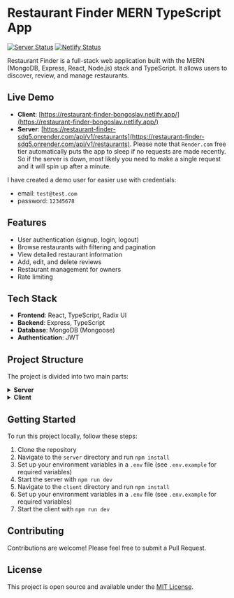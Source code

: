 # Restaurant Finder MERN TypeScript App

[![Server Status](https://img.shields.io/website?url=https%3A%2F%2Frestaurant-finder-sdq5.onrender.com%2Fapi%2Fv1%2Frestaurants&label=server)](https://restaurant-finder-sdq5.onrender.com/api/v1/restaurants)
[![Netlify Status](https://api.netlify.com/api/v1/badges/1671a36f-59c8-4b1d-adfd-29ab9f86ab3c/deploy-status)](https://app.netlify.com/sites/restaurant-finder-bongoslav/deploys)

Restaurant Finder is a full-stack web application built with the MERN (MongoDB, Express, React, Node.js) stack and TypeScript. It allows users to discover, review, and manage restaurants.

## Live Demo

- **Client**: [https://restaurant-finder-bongoslav.netlify.app/](https://restaurant-finder-bongoslav.netlify.app/)
- **Server**: [https://restaurant-finder-sdq5.onrender.com/api/v1/restaurants](https://restaurant-finder-sdq5.onrender.com/api/v1/restaurants). Please note that `Render.com` free tier automatically puts the app to sleep if no requests are made recently. So if the server is down, most likely you need to make a single request and it will spin up after a minute.

I have created a demo user for easier use with credentials:
- email: `test@test.com`
- password: `12345678`

## Features

- User authentication (signup, login, logout)
- Browse restaurants with filtering and pagination
- View detailed restaurant information
- Add, edit, and delete reviews
- Restaurant management for owners
- Rate limiting

## Tech Stack

- **Frontend**: React, TypeScript, Radix UI
- **Backend**: Express, TypeScript
- **Database**: MongoDB (Mongoose)
- **Authentication**: JWT

## Project Structure

The project is divided into two main parts:

<details>
<summary><strong>Server</strong></summary>

The server is built with Node.js, Express, and TypeScript. It provides a RESTful API for the client to interact with the database and perform various operations.

### Key Features

- **Authentication**: Implements JWT-based authentication with access and refresh tokens.
- **CRUD Operations**: Supports Create, Read, Update, and Delete operations for restaurants and reviews.
- **Error Handling**: Custom error handling middleware for consistent error responses.
- **Input Validation**: Uses Joi for request payload validation.
- **Database Integration**: MongoDB integration using Mongoose ODM.
- **Security**: Implements rate limiting and other security best practices.

## JWT Authentication Flow

![JWT auth flow](https://mermaid.ink/img/pako:eNqVVcFu2zAM_RVChyEFEnQDdvKhwLAA62HrCjvdyRdVph0htuRJcrus6L-PtmwntmOvzckh-SjyPYp6YUInyAJm8XeFSuBW8szwIlZAv5IbJ4UsuXLwNZeo3NQeoXlCM7VvueOP3GKsvM_jNzc3HhDA_c9oB9e8cvvrXGdSwUoYTChG8txeeZCPJVCXLYBfaGR6hLNYH9pFbM6OeLBoICHHKFvn_4YKDXcIX4RAa-EDhJgatHvY6QMqO4ARzvcQkEUl4JoQWLVYaoCQpVYW130aMt7udvcbrXIqWeuDxKsRHX1Op01fSHN8jY7on9Sq8fKsJ_NOU9GaqmrzrLuOourRK-mgZrZmSFCDCdVGVuvsrByhD4Bn6faDMma4a3WYRvLcDdt44rlMvO8ynWHLmz_7pBfmdsQI_iklCb-U7PPHT_Cg6ua1kX_PY5cm0HjBNo2osGoKGcxCLcZAwCVSBshTeM3MMOmImuUhVfh8ge55Ju4W42cGUL0NdJoaZ45ATNMF5nk3ZV7I-VSNsGN6Gy4o1VTk9wp9sb0QE8oqHN1b2OsCz6pRLbb5-M8F-64zXTkoja4be-NyI8RolZz22RZzpLPaAfRbBVKjC6hst1f7meiaqUFTlJ_PuaXVVi60SqUpuKO1MrOKQiyo9eHNayoqyGGOsWJrViDlkAm9HC91lpjRsiFSWUCfCTeHmMXqleKIAh0dlWCBMxWumdFVtmdBSnub_lUl3fbuzemtpBTN4g__MDXv0-s_edw2BA?bgColor=303030)
Brief explanation of the JWT authentication flow:

1. **Login**: Client sends credentials, server verifies and generates Access and Refresh tokens.
2. **Token Storage**: Access Token stored in client memory, Refresh Token in HTTP-only cookie.
3. **Authenticated Requests**: Client includes Access Token in request headers.
4. **Token Refresh**: When Access Token expires, client uses Refresh Token to get a new Access Token.
5. **Logout**: Server invalidates Refresh Token, client removes Access Token from memory.

### API Routes

- **Auth Routes**:

  - GET `/api/v1/auth/me`: Get currently logged in user
  - POST `/api/v1/auth/register`: User registration
  - POST `/api/v1/auth/login`: User login
  - POST `/api/v1/auth/logout`: User logout
  - POST `/api/v1/auth/refresh-token`: Refresh access token
  - GET `/api/v1/auth/users/:userId`: Get single user
  - PUT `/api/v1/auth/user/:userId`: Update user

- **Restaurant Routes**:

  - GET `/api/v1/restaurants`: Get all restaurants (with filtering and pagination)
  - GET `/api/v1/restaurants/:id`: Get a specific restaurant
  - POST `/api/v1/restaurants`: Create a new restaurant
  - PUT `/api/v1/restaurants/:id`: Update a restaurant
  - DELETE `/api/v1/restaurants/:id`: Delete a restaurant

- **Review Routes**:
  - GET `/api/v1/restaurants/:restaurantId/reviews`: Get all reviews for a restaurant
  - POST `/api/v1/restaurants/:restaurantId/reviews`: Add a new review
  - DELETE `/api/v1/restaurants/:restaurantId/reviews/:reviewId`: Delete a review

### Middleware

- `auth.ts`: Authentication middleware to protect routes
- `isRestaurantOwner.ts`: Middleware to check if the user is the owner of a restaurant
- `isReviewAuthor.ts`: Middleware to check if the user is the author of a review
- `rateLimit.ts`: Rate limiting middleware to prevent abuse
- `validateRequest.ts`: Request validation middleware using Joi schemas

### Testing

The server includes unit tests for the main functionalities using Jest and Supertest.

</details>

<details>
<summary><strong>Client</strong></summary>

The client is built with React and TypeScript, providing a user-friendly interface for interacting with the Restaurant Finder application.

### Key Features

- **Responsive Design**: Built with Radix UI for a consistent and responsive user interface.
- **State Management**: Uses React Context for global state management (auth, theme).
- **Routing**: Implements client-side routing with React Router.
- **Data Fetching**: Utilizes SWR for efficient data fetching and caching.
- **Form Handling**: Custom form components for user input (login, signup, reviews).
- **Error Handling**: Displays user-friendly error messages and handles API errors gracefully.

### Main Components

- `RestaurantListPage`: Displays a grid of restaurants with filtering options.
- `RestaurantDetailsPage`: Shows detailed information about a specific restaurant, including reviews.
- `AddReviewForm`: Allows authenticated users to submit reviews for restaurants.
- `LoginDialog` and `SignupDialog`: Handles user authentication.
- `EditRestaurantDialog`: Enables restaurant owners to update their restaurant information.

### Hooks

- `useAuth`: Custom hook for accessing authentication context and methods.
- `useTheme`: Manages the application's theme (light/dark mode).

</details>

## Getting Started

To run this project locally, follow these steps:

1. Clone the repository
2. Navigate to the `server` directory and run `npm install`
3. Set up your environment variables in a `.env` file (see `.env.example` for required variables)
4. Start the server with `npm run dev`
5. Navigate to the `client` directory and run `npm install`
6. Set up your environment variables in a `.env` file (see `.env.example` for required variables)
7. Start the client with `npm run dev`

## Contributing

Contributions are welcome! Please feel free to submit a Pull Request.

## License

This project is open source and available under the [MIT License](LICENSE).

